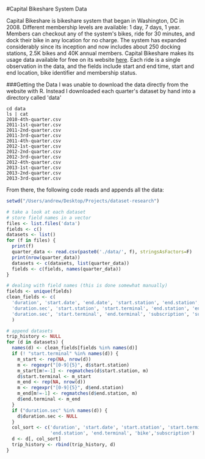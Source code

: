 #Capital Bikeshare System Data

Capital Bikeshare is bikeshare system that began in Washington, DC in 2008. Different membership levels are available: 1 day, 7 days, 1 year. Members can checkout any of the system's bikes, ride for 30 minutes, and dock their bike in any location for no charge. The system has expanded considerably since its inception and now includes about 250 docking stations, 2.5K bikes and 40K annual members. Capital Bikeshare makes its usage data available for free on its website [here](http://capitalbikeshare.com/trip-history-data). Each ride is a single observation in the data, and the fields include start and end time, start and end location, bike identifier and membership status.

###Getting the Data
I was unable to download the data directly from the website with R. Instead I downloaded each quarter's dataset by hand into a directory called 'data'

```shell
cd data
ls | cat
2010-4th-quarter.csv
2011-1st-quarter.csv
2011-2nd-quarter.csv
2011-3rd-quarter.csv
2011-4th-quarter.csv
2012-1st-quarter.csv
2012-2nd-quarter.csv
2012-3rd-quarter.csv
2012-4th-quarter.csv
2013-1st-quarter.csv
2013-2nd-quarter.csv
2013-3rd-quarter.csv
```

From there, the following code reads and appends all the data:

```r
setwd("/Users/andrew/Desktop/Projects/dataset-research")

# take a look at each dataset
# store field names in a vector
files <- list.files('data')
fields <- c()
datasets <- list()
for (f in files) {
  print(f)
  quarter_data <- read.csv(paste0('./data/', f), stringsAsFactors=F)
  print(nrow(quarter_data))
  datasets <- c(datasets, list(quarter_data))
  fields <- c(fields, names(quarter_data))
}

# dealing with field names (this is done somewhat manually)
fields <- unique(fields)
clean_fields <- c(
  'duration', 'start.date', 'end.date', 'start.station', 'end.station', 'bike', 'subscription',
  'duration.sec', 'start.station', 'start.terminal', 'end.station', 'end.terminal', 'subscription', 
  'duration.sec', 'start.terminal', 'end.terminal', 'subscription', 'subscription', 'subscription','start.date'
  )

# append datasets
trip_history <- NULL
for (d in datasets) {
  names(d) <- clean_fields[fields %in% names(d)]
  if (! "start.terminal" %in% names(d)) {
    m_start <- rep(NA, nrow(d))
    m <- regexpr("[0-9]{5}", d$start.station)
    m_start[m!=-1] <- regmatches(d$start.station, m)
    d$start.terminal <- m_start
    m_end <- rep(NA, nrow(d))
    m <- regexpr("[0-9]{5}", d$end.station)
    m_end[m!=-1] <- regmatches(d$end.station, m)
    d$end.terminal <- m_end
  }
  if ("duration.sec" %in% names(d)) {
    d$duration.sec <- NULL
  }
  col_sort <- c('duration', 'start.date', 'start.station', 'start.terminal', 'end.date',
                'end.station', 'end.terminal', 'bike','subscription')
  d <- d[, col_sort]
  trip_history <- rbind(trip_history, d)
}
```